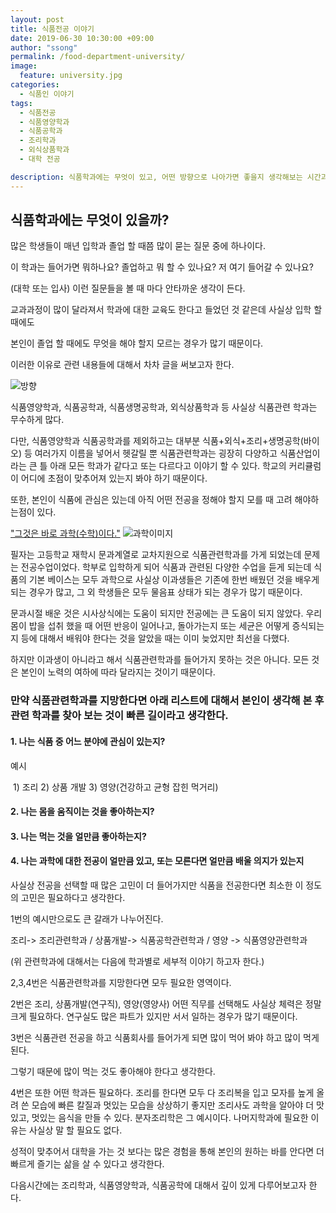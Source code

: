 ```yaml
---
layout: post
title: 식품전공 이야기 
date: 2019-06-30 10:30:00 +09:00
author: "ssong"
permalink: /food-department-university/
image:
  feature: university.jpg
categories:
  - 식품인 이야기
tags:
  - 식품전공 
  - 식품영양학과
  - 식품공학과
  - 조리학과
  - 외식상품학과
  - 대학 전공

description: 식품학과에는 무엇이 있고, 어떤 방향으로 나아가면 좋을지 생각해보는 시간과 리스트를 체크해보자
---
```


## 식품학과에는 무엇이 있을까?

많은 학생들이 매년 입학과 졸업 할 때쯤 많이 묻는 질문 중에 하나이다. 

이 학과는 들어가면 뭐하나요? 졸업하고 뭐 할 수 있나요? 저 여기 들어갈 수 있나요?

(대학 또는 입사) 이런 질문들을 볼 때 마다 안타까운 생각이 든다. 

교과과정이 많이 달라져서 학과에 대한 교육도 한다고 들었던 것 같은데 사실상 입학 할 때에도

본인이 졸업 할 때에도 무엇을 해야 할지 모르는 경우가 많기 때문이다. 

이러한 이유로 관련 내용들에 대해서 차차 글을 써보고자 한다. 



![방향](https://lh3.googleusercontent.com/Mm7nWmGn4gH731AHEiEk3FvPorCquvUlgbTiJpNy0mCUSdLgaMQAqy45PnQjgOrQ9ZLMmzNQ1cGbpeXFGuQg5vW0rbt_eb8Xz74MU_bUcczr22jeg-lnqC6QS_egoU5Bj0lL_Y2lT28HKA5VcbZNoOovusQ_GVmn_uDxkBVKr9uiE_MvY7d7RhonqjLU28q-pG-oa-QygPSZk1xxB0jBXiYTR1bXpPGotq_u9NSaUf-ftRXsQVNjO4tyr3Cl8e0z48rbkBlCSet7zUGxPoKBi-uHonybvFl-P5UDDcutJi3PWfZZqojK4P_kydW1EkTpvBWNr1qMZxdjAkk5jWk7kLrfi8xEBJ2pNzf7y6f0clzzey3gD0xUWGZjQNFvog7lZ-1ZPc5yuYhnfPljCaS-JMzqgzlNsyC1eWP2226OX-LKa8eSXZTudefno558eY96UQ-oupQSuWlzHmqebHJa5sZnsUcRlCiILpZ8JxHuSoUbUZ9nPnSfsaJsIkgANZ8fvPu9mz2_9mO3oXE1NlmRSoWhCZcvpRNs3h5O1pwZ6_m4izmWsloUcHCvzNal-2_WhJrWgB-G8IoqiK_ti1RyUy8uQx9wIiWcSij_472A7t2h4gcQFDjoAxG4fCwswe97rVuVZk_njTLWmUE-lDjDbi12-tzeLg=w704-h469-no)



식품영양학과, 식품공학과, 식품생명공학과, 외식상품학과 등 사실상 식품관련 학과는 무수하게 많다. 

다만, 식품영양학과 식품공학과를 제외하고는 대부분 식품+외식+조리+생명공학(바이오) 등 여러가지 이름을 넣어서 헷갈릴 뿐 식품관련학과는 굉장히 다양하고 식품산업이라는 큰 틀 아래 모든 학과가 같다고 또는 다르다고 이야기 할 수 있다. 학교의 커리큘럼이 어디에 초점이 맞추어져 있는지 봐야 하기 때문이다. 

또한, 본인이 식품에 관심은 있는데 아직 어떤 전공을 정해야 할지 모를 때 고려 해야하는점이 있다. 

<u>"그것은 바로 과학(수학)이다."</u> ![과학이미지](https://lh3.googleusercontent.com/Jvcwj2nsgkHGOC9tDB8-nEGUZOvNFhu7hBBsBIpxU-TWOnCT6mAWfuiZZwNM1K7DrsxTyj1JLCZN0DjYztXBmxPhzIetjZyev_L0k4f05Xt-U11mNsLOMjaWkUfatDrTp5bIP8URx_VzWwz7UibE-nQUlm-mRK1wORn-Sn_dT4mm449_hBjZtlWHgLnGi_os5U_0VfZURM7cS51htMT8yDq_ZkV6INa7knvPefMyaUqHlyhcK2P5-Qq4kcu8Nsft-ezt_XmrtGftsDbl8BgAbGXN-sydcaj_B7ksN78bXo_WvuNgao3b7eqGYe8Tp3b0cPI-xpObXqcgegzsRGYbPriU3y3zeLNzf8lVbeTTaQETRFXxUk9atobQccynkksC4S3cRZjvYefX4w9RdfeMgcFThQdEcUB7eGPKSgCWjPhhuEMja61MLy7gySx5qTcFcC_U8Rez_1eOwoF4PbUqp_Fn6gYr5CnYNZzW-x1sa5LpK8baPgY-MJbtMb0FfTarvrjB90zvIf1-8KbRQ_R9PCTGZjOEjMYKVJ-e7Y5-SHho6g3FFbpl7QpcWwGjsgyz4ZPT5y4DcrQZKVl0a1J1eSKh5cVTVYUWr7RFFPrz9rq2kNLIlhfCaZpDbOzNyI5i2dlvbAJBuM_i2OHTxqZAzg6JfOppRA=w960-h301-no)





필자는 고등학교 재학시 문과계열로 교차지원으로 식품관련학과를 가게 되었는데 문제는 전공수업이었다. 학부로 입학하게 되어 식품과 관련된 다양한 수업을 듣게 되는데 식품의 기본 베이스는 모두 과학으로 사실상 이과생들은 기존에 한번 배웠던 것을 배우게 되는 경우가 많고, 그 외 학생들은 모두 물음표 상태가 되는 경우가 많기 때문이다. 

 문과시절 배운 것은 시사상식에는 도움이 되지만 전공에는 큰 도움이 되지 않았다. 우리 몸이 밥을 섭취 했을 때 어떤 반응이 일어나고, 돌아가는지 또는 세균은 어떻게 증식되는지 등에 대해서 배워야 한다는 것을 알았을 때는 이미 늦었지만 최선을 다했다. 

하지만 이과생이 아니라고 해서 식품관련학과를 들어가지 못하는 것은 아니다. 모든 것은 본인이 노력의 여하에 따라 달라지는 것이기 때문이다. 

 

### 만약 식품관련학과를 지망한다면 아래 리스트에 대해서 본인이 생각해 본 후 관련 학과를 찾아 보는 것이 빠른 길이라고 생각한다. 

#### 1. 나는 식품 중 어느 분야에 관심이 있는지?

   예시 

​      1) 조리 2) 상품 개발 3) 영양(건강하고 균형 잡힌 먹거리)

#### 2. 나는 몸을 움직이는 것을 좋아하는지?

#### 3. 나는 먹는 것을 얼만큼 좋아하는지?

#### 4. 나는 과학에 대한 전공이 얼만큼 있고, 또는 모른다면 얼만큼 배울 의지가 있는지

사실상 전공을 선택할 때 많은 고민이 더 들어가지만 식품을 전공한다면 최소한 이 정도의 고민은 필요하다고 생각한다. 

1번의 예시만으로도 큰 갈래가 나누어진다. 

조리-> 조리관련학과 / 상품개발-> 식품공학관련학과 / 영양 -> 식품영양관련학과 

(위 관련학과에 대해서는 다음에 학과별로 세부적 이야기 하고자 한다.)

2,3,4번은 식품관련학과를 지망한다면 모두 필요한 영역이다. 

2번은 조리, 상품개발(연구직), 영양(영양사) 어떤 직무를 선택해도 사실상 체력은 정말 크게 필요하다. 연구실도 많은 파트가 있지만 서서 일하는 경우가 많기 때문이다. 

3번은 식품관련 전공을 하고 식품회사를 들어가게 되면 많이 먹어 봐야 하고 많이 먹게 된다. 

그렇기 때문에 많이 먹는 것도 좋아해야 한다고 생각한다. 

4번은 또한 어떤 학과든 필요하다. 조리를 한다면 모두 다 조리복을 입고 모자를 높게 올려 쓴 모습에 빠른 칼질과 멋있는 모습을 상상하기 좋지만 조리사도 과학을 알아야 더 맛있고, 멋있는 음식을 만들 수 있다. 분자조리학은 그 예시이다. 나머지학과에 필요한 이유는 사실상 말 할 필요도 없다. 

 

성적이 맞추어서 대학을 가는 것 보다는 많은 경험을 통해 본인의 원하는 바를 안다면 더 빠르게 즐기는 삶을 살 수 있다고 생각한다. 

 

다음시간에는 조리학과, 식품영양학과, 식품공학에 대해서 깊이 있게 다루어보고자 한다. 